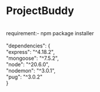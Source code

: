 # ProjectBuddy
<br>
requirement:- npm package installer
<br><br>
  "dependencies": { <br>
    "express": "^4.18.2", <br>
    "mongoose": "^7.5.2", <br>
    "node": "^20.6.0", <br>
    "nodemon": "^3.0.1", <br>
    "pug": "^3.0.2" <br>
  }
